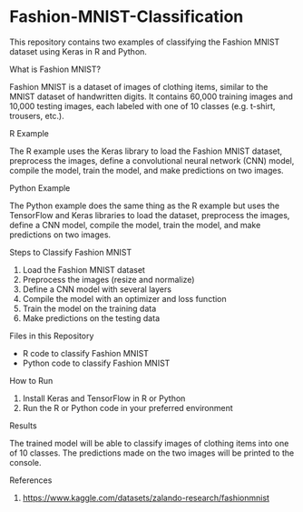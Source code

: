 # Fashion-MNIST-Classification
This repository contains two examples of classifying the Fashion MNIST dataset using Keras in R and Python.

What is Fashion MNIST?

Fashion MNIST is a dataset of images of clothing items, similar to the MNIST dataset of handwritten digits. It contains 60,000 training images and 10,000 testing images, each labeled with one of 10 classes (e.g. t-shirt, trousers, etc.).

R Example

The R example uses the Keras library to load the Fashion MNIST dataset, preprocess the images, define a convolutional neural network (CNN) model, compile the model, train the model, and make predictions on two images.

Python Example

The Python example does the same thing as the R example but uses the TensorFlow and Keras libraries to load the dataset, preprocess the images, define a CNN model, compile the model, train the model, and make predictions on two images.

Steps to Classify Fashion MNIST

1. Load the Fashion MNIST dataset
2. Preprocess the images (resize and normalize)
3. Define a CNN model with several layers
4. Compile the model with an optimizer and loss function
5. Train the model on the training data
6. Make predictions on the testing data

Files in this Repository

- R code to classify Fashion MNIST
- Python code to classify Fashion MNIST

How to Run

1. Install Keras and TensorFlow in R or Python
2. Run the R or Python code in your preferred environment

Results

The trained model will be able to classify images of clothing items into one of 10 classes. The predictions made on the two images will be printed to the console.

References
1. https://www.kaggle.com/datasets/zalando-research/fashionmnist
